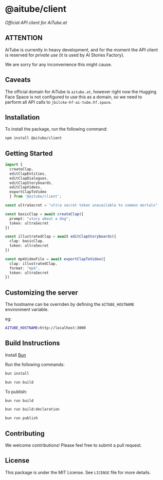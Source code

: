 # @aitube/client

*Official API client for AiTube.at*

## ATTENTION

AiTube is currently in heavy development, and for the moment
the API client is reserved for *private use* (it is used by AI Stories Factory).

We are sorry for any inconvenience this might cause.

## Caveats

The official domain for AiTube is `aitube.at`, however right now
the Hugging Face Space is not configured to use this as a domain,
so we need to perform all API calls to `jbilcke-hf-ai-tube.hf.space`.

## Installation

To install the package, run the following command:

```bash
npm install @aitube/client
```

## Getting Started

```typescript
import {
  createClap,
  editClapEntities,
  editClapDialogues,
  editClapStoryboards,
  editClapVideos,
  exportClapToVideo
  } from '@aitube/client';

const ultraSecret = "ultra secret token unavailable to common mortals"

const basicClap = await createClap({
  prompt: "story about a dog",
  token: ultraSecret
})

const illustratedClap = await editClapStoryboards({
  clap: basicClap,
  token: ultraSecret
})

const mp4VideoFile = await exportClapToVideo({
  clap: illustratedClap,
  format: "mp4",
  token: ultraSecret
})
```

## Customizing the server

The hostname can be overriden by defining the `AITUBE_HOSTNAME` environment variable.

eg:

```bash
AITUBE_HOSTNAME=http://localhost:3000
```

## Build Instructions

Install [Bun](https://bun.sh/)

Run the following commands:

```bash
bun install

bun run build
```

To publish:

```bash
bun run build

bun run build:declaration

bun run publish
```

## Contributing

We welcome contributions! Please feel free to submit a pull request.

## License

This package is under the MIT License. See `LICENSE` file for more details.
